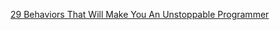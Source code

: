 <a href="https://medium.com/@kenmazaika/29-behaviors-that-will-make-you-an-unstoppable-programmer-8778941d80f7">29 Behaviors That Will Make You An Unstoppable Programmer</a>
